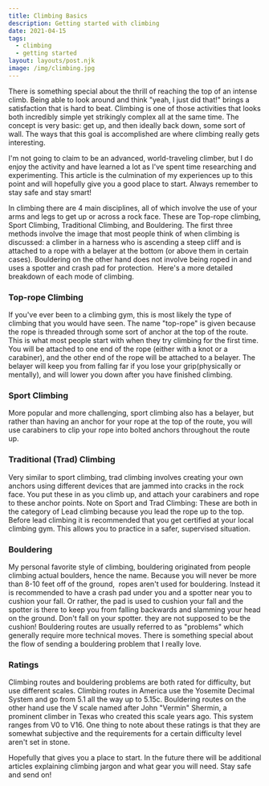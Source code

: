 ```yaml
---
title: Climbing Basics
description: Getting started with climbing
date: 2021-04-15
tags:
  - climbing 
  - getting started
layout: layouts/post.njk
image: /img/climbing.jpg
---
```


There is something special about the thrill of reaching the top of an intense climb. Being able to look around and think "yeah, I just did that!" brings a satisfaction that is hard to beat. Climbing is one of those activities that looks both incredibly simple yet strikingly complex all at the same time. The concept is very basic: get up, and then ideally back down, some sort of wall. The ways that this goal is accomplished are where climbing really gets interesting.

I'm not going to claim to be an advanced, world-traveling climber, but I do enjoy the activity and have learned a lot as I've spent time researching and experimenting. This article is the culmination of my experiences up to this point and will hopefully give you a good place to start. Always remember to stay safe and stay smart!

In climbing there are 4 main disciplines, all of which involve the use of your arms and legs to get up or across a rock face. These are Top-rope climbing, Sport Climbing, Traditional Climbing, and Bouldering. The first three methods involve the image that most people think of when climbing is discussed: a climber in a harness who is ascending a steep cliff and is attached to a rope with a belayer at the bottom (or above them in certain cases). Bouldering on the other hand does not involve being roped in and uses a spotter and crash pad for protection.  Here's a more detailed breakdown of each mode of climbing.

### Top-rope Climbing
If you've ever been to a climbing gym, this is most likely the type of climbing that you would have seen. The name "top-rope" is given because the rope is threaded through some sort of anchor at the top of the route. This is what most people start with when they try climbing for the first time. You will be attached to one end of the rope (either with a knot or a carabiner), and the other end of the rope will be attached to a belayer. The belayer will keep you from falling far if you lose your grip(physically or mentally), and will lower you down after you have finished climbing.

### Sport Climbing
More popular and more challenging, sport climbing also has a belayer, but rather than having an anchor for your rope at the top of the route, you will use carabiners to clip your rope into bolted anchors throughout the route up. 

### Traditional (Trad) Climbing
Very similar to sport climbing, trad climbing involves creating your own anchors using different devices that are jammed into cracks in the rock face. You put these in as you climb up, and attach your carabiners and rope to these anchor points.
Note on Sport and Trad Climbing: These are both in the category of Lead climbing because you lead the rope up to the top. Before lead climbing it is recommended that you get certified at your local climbing gym. This allows you to practice in a safer, supervised situation.

### Bouldering
My personal favorite style of climbing, bouldering originated from people climbing actual boulders, hence the name. Because you will never be more than 8-10 feet off of the ground,  ropes aren't used for bouldering. Instead it is recommended to have a crash pad under you and a spotter near you to cushion your fall. Or rather, the pad is used to cushion your fall and the spotter is there to keep you from falling backwards and slamming your head on the ground. Don't fall on your spotter. they are not supposed to be the cushion! 
Bouldering routes are usually referred to as "problems" which generally require more technical moves. There is something special about the flow of sending a bouldering problem that I really love.


### Ratings
Climbing routes and bouldering problems are both rated for difficulty, but use different scales. Climbing routes in America use the Yosemite Decimal System and go from 5.1 all the way up to 5.15c. 
Bouldering routes on the other hand use the V scale named after John "Vermin" Shermin, a prominent climber in Texas who created this scale years ago. This system ranges from V0 to V16.
One thing to note about these ratings is that they are somewhat subjective and the requirements for a certain difficulty level aren't set in stone.

Hopefully that gives you a place to start. In the future there will be additional articles explaining climbing jargon and what gear you will need. Stay safe and send on!